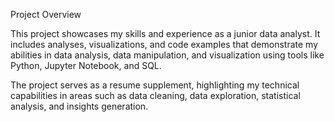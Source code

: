 Project Overview

This project showcases my skills and experience as a junior data analyst. It includes analyses, visualizations, and code examples that demonstrate my abilities in data analysis, data manipulation, and visualization using tools like Python, Jupyter Notebook, and SQL.

The project serves as a resume supplement, highlighting my technical capabilities in areas such as data cleaning, data exploration, statistical analysis, and insights generation.
